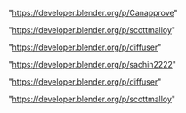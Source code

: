 "https://developer.blender.org/p/Canapprove"

"https://developer.blender.org/p/scottmalloy"

"https://developer.blender.org/p/diffuser"

 
"https://developer.blender.org/p/sachin2222"


"https://developer.blender.org/p/diffuser"


"https://developer.blender.org/p/scottmalloy"


 

